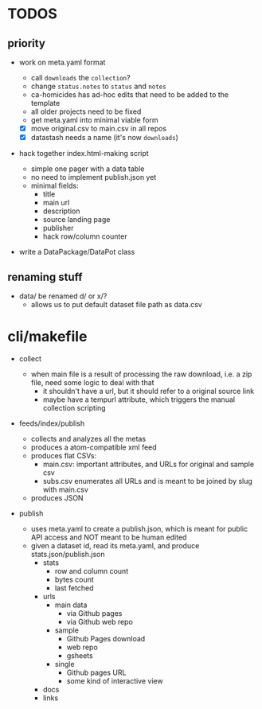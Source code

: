 # TODOS

## priority

- work on meta.yaml format
    -   call `downloads` the `collection`?
    - change `status.notes` to `status` and `notes`
    - ca-homicides has ad-hoc edits that need to be added to the template
    - all older projects need to be fixed
    - get meta.yaml into minimal viable form
    - [x] move original.csv to main.csv in all repos
    - [x] datastash needs a name (it's now `downloads`)

- hack together index.html-making script
    - simple one pager with a data table
    - no need to implement publish.json yet
    - minimal fields:
        - title
        - main url
        - description
        - source landing page
        - publisher
        - hack row/column counter

- write a DataPackage/DataPot class

## renaming stuff

- data/ be renamed d/ or x/?
    - allows us to put default dataset file path as data.csv


# cli/makefile

- collect
    - when main file is a result of processing the raw download, i.e. a zip file, need
        some logic to deal with that
        - it shouldn't have a url, but it should refer to a original source link
        - maybe have a tempurl attribute, which triggers the manual collection scripting

- feeds/index/publish
    - collects and analyzes all the metas
    - produces a atom-compatible xml feed
    - produces flat CSVs:
        - main.csv: important attributes, and URLs for original and sample csv
        - subs.csv enumerates all URLs and is meant to be joined by slug with main.csv
    - produces JSON
-  publish
    - uses meta.yaml to create a publish.json, which is meant for public API access and NOT meant to be human edited
    - given a dataset id, read its meta.yaml, and produce stats.json/publish.json
        - stats
            - row and column count
            - bytes count
            - last fetched
        - urls
            - main data
                - via Github pages
                - via Github web repo
            - sample
                - Github Pages download
                - web repo
                - gsheets
            - single
                - Github pages URL
                - some kind of interactive view
        - docs
        - links

